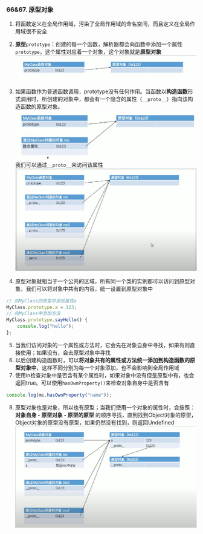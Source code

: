 ### 66&67. 原型对象
1. 将函数定义在全局作用域，污染了全局作用域的命名空间，而且定义在全局作用域很不安全

2. **原型**`prototype`：创建的每一个函数，解析器都会向函数中添加一个属性`prototype`，这个属性对应着一个对象，这个对象就是**原型对象**
![image4](./images/4.png)

3. 如果函数作为普通函数调用，prototype没有任何作用。当函数以**构造函数**形式调用时，所创建的对象中，都会有一个隐含的属性（`__proto__`）指向该构造函数的原型对象。
![image5](./images/5.png)
    我们可以通过`__proto__`来访问该属性
![image6](./images/6.png)

4. 原型对象就相当于一个公共的区域，所有同一个类的实例都可以访问到原型对象，我们可以将对象中共有的内容，统一设置到原型对象中
```js
// 向MyClass的原型中添加属性a
MyClass.prototype.a = 123;
// 向MyClass中添加方法
MyClass.prototype.sayHello() {
    console.log("hello");
};
```

5. 当我们访问对象的一个属性或方法时，它会先在对象自身中寻找，如果有则直接使用；如果没有，会去原型对象中寻找
6. 以后创建构造函数时，可以**将对象共有的属性或方法统一添加到构造函数的原型对象中**，这样不同分别为每一个对象添加，也不会影响到全局作用域
7. 使用in检查对象中是否含有某个属性时，如果对象中没有但是原型中有，也会返回true。可以使用`hasOwnProperty()`来检查对象自身中是否含有
```js
console.log(mc.hasOwnProperty("name"));
```

8. 原型对象也是对象，所以也有原型；当我们使用一个对象的属性时，会按照：**对象自身 - 原型对象 - 原型的原型** 的顺序寻找，直到找到Object对象的原型，Object对象的原型没有原型，如果仍然没有找到，则返回Undefined
![image7](./images/7.png)